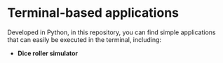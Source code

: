 # Terminal-based applications

Developed in Python, in this repository, you can find simple applications that can easily be executed in the terminal, including:

- <b>Dice roller simulator</b>


